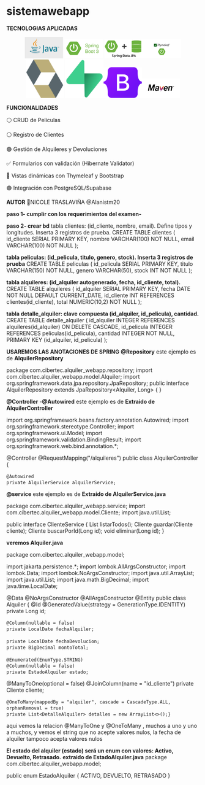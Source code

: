 # sistemawebapp
**TECNOLOGIAS APLICADAS**
<p align="center"> <img src="imagenes/java.jpg" alt="Java 17" width="100"/>  <img src="imagenes/spring.png" alt="Spring Boot 3" width="100"/>   <img src="imagenes/springdata.png" alt="Spring Data JPA" width="100"/><img src="imagenes/thymeleaf.png" alt="Thymeleaf" width="100"/>  <img src="imagenes/hibernate.png" alt="Hibernate Validator" width="100"/>  <img src="imagenes/supabase.png" alt="PostgreSQL / Supabase" width="100"/><img src="imagenes/bootstrap.png" alt="Bootstrap 5" width="100"/><img src="imagenes/maven.png" alt="Maven" width="100"/> </p>


**FUNCIONALIDADES**


⚪ CRUD de Películas 


⚪  Registro de Clientes


🟢 Gestión de Alquileres y Devoluciones


✅  Formularios con validación (Hibernate Validator)


🔵 Vistas dinámicas con Thymeleaf y Bootstrap


🟣 Integración con PostgreSQL/Supabase


**AUTOR**
🔮NICOLE TRASLAVIÑA @Alanistm20

**paso 1- cumplir con los requerimientos del examen-**


**paso 2- crear bd**
tabla clientes: (id_cliente, nombre, email). Define tipos y longitudes. Inserta 3 registros de prueba. 
CREATE TABLE clientes ( 
    id_cliente SERIAL PRIMARY KEY, 
    nombre VARCHAR(100) NOT NULL, 
    email VARCHAR(100) NOT NULL ); 

**tabla peliculas: (id_pelicula, titulo, genero, stock). Inserta 3 registros de prueba** 
CREATE TABLE peliculas ( 
    id_pelicula SERIAL PRIMARY KEY, 
    titulo VARCHAR(150) NOT NULL, 
    genero VARCHAR(50), 
    stock INT NOT NULL ); 


**tabla alquileres: (id_alquiler autogenerado, fecha, id_cliente, total).**
CREATE TABLE alquileres ( id_alquiler SERIAL PRIMARY KEY, fecha DATE NOT NULL DEFAULT CURRENT_DATE, id_cliente INT REFERENCES clientes(id_cliente), total NUMERIC(10,2) NOT NULL ); 


**tabla detalle_alquiler: clave compuesta (id_alquiler, id_pelicula), cantidad.**
CREATE TABLE detalle_alquiler ( id_alquiler INTEGER REFERENCES alquileres(id_alquiler) ON DELETE CASCADE, id_pelicula INTEGER REFERENCES peliculas(id_pelicula), cantidad INTEGER NOT NULL, PRIMARY KEY (id_alquiler, id_pelicula) ); 


**USAREMOS LAS ANOTACIONES DE SPRING**
**@Repository**
este ejemplo es de **AlquilerRepository**


package com.cibertec.alquiler_webapp.repository;
import com.cibertec.alquiler_webapp.model.Alquiler;
import org.springframework.data.jpa.repository.JpaRepository;
public interface AlquilerRepository     extends JpaRepository<Alquiler, Long> {
}


**@Controller** -**@Autowired**
este ejemplo es de **Extraido de AlquilerController**


import org.springframework.beans.factory.annotation.Autowired;
import org.springframework.stereotype.Controller;
import org.springframework.ui.Model;
import org.springframework.validation.BindingResult;
import org.springframework.web.bind.annotation.*;

@Controller
@RequestMapping("/alquileres")
public class AlquilerController {

    @Autowired
    private AlquilerService alquilerService;


**@service**
este ejemplo es de **Extraido de AlquilerService.java**


package com.cibertec.alquiler_webapp.service;
import com.cibertec.alquiler_webapp.model.Cliente;
import java.util.List;

public interface ClienteService {
    List<Cliente> listarTodos();
    Cliente guardar(Cliente cliente);
    Cliente buscarPorId(Long id);
    void eliminar(Long id);
}

**veremos Alquiler.java**


package com.cibertec.alquiler_webapp.model;

import jakarta.persistence.*;
import lombok.AllArgsConstructor;
import lombok.Data;
import lombok.NoArgsConstructor;
import java.util.ArrayList;
import java.util.List;
import java.math.BigDecimal;
import java.time.LocalDate;

@Data
@NoArgsConstructor
@AllArgsConstructor
@Entity
public class Alquiler {
    @Id
    @GeneratedValue(strategy = GenerationType.IDENTITY)
    private Long id;

    @Column(nullable = false)
    private LocalDate fechaAlquiler;

    private LocalDate fechaDevolucion;
    private BigDecimal montoTotal;

    @Enumerated(EnumType.STRING)
    @Column(nullable = false)
    private EstadoAlquiler estado;

 @ManyToOne(optional = false)
    @JoinColumn(name = "id_cliente")
    private Cliente cliente;

    @OneToMany(mappedBy = "alquiler", cascade = CascadeType.ALL, orphanRemoval = true)
    private List<DetalleAlquiler> detalles = new ArrayList<>();}

aqui vemos la relacion @ManyToOne y @OneToMany , muchos a uno y uno a muchos, y vemos el string que no acepte valores nulos, la fecha de alquiler tampoco acepta valores nulos

**El estado del alquiler (estado) será un enum con valores: Activo, Devuelto, Retrasado.**
**extraido de EstadoAlquiler.java**
package com.cibertec.alquiler_webapp.model;

public enum EstadoAlquiler {
    ACTIVO, DEVUELTO, RETRASADO
}


